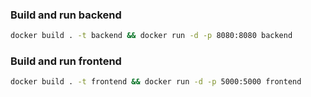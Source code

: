 ### Build and run backend
```bash
docker build . -t backend && docker run -d -p 8080:8080 backend
```

### Build and run frontend
```bash
docker build . -t frontend && docker run -d -p 5000:5000 frontend
```